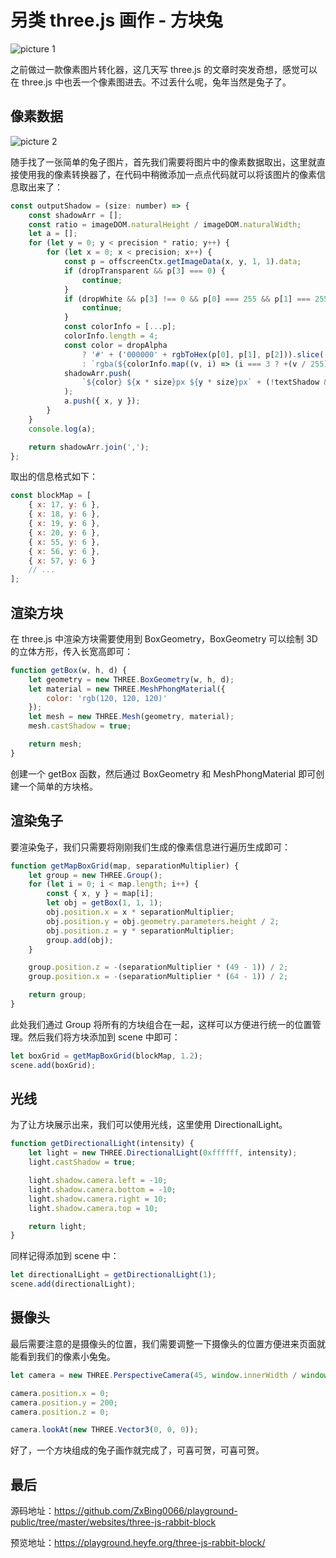 # 另类 three.js 画作 - 方块兔

![picture 1](https://stg.heyfe.org/images/blog-three-js-rabbit-block-80.gif)

之前做过一款像素图片转化器，这几天写 three.js 的文章时突发奇想，感觉可以在 three.js 中也丢一个像素图进去。不过丢什么呢，兔年当然是兔子了。

## 像素数据

![picture 2](https://stg.heyfe.org/images/blog-three-js-rabbit-block-66.png)

随手找了一张简单的兔子图片，首先我们需要将图片中的像素数据取出，这里就直接使用我的像素转换器了，在代码中稍微添加一点点代码就可以将该图片的像素信息取出来了：

```js
const outputShadow = (size: number) => {
    const shadowArr = [];
    const ratio = imageDOM.naturalHeight / imageDOM.naturalWidth;
    let a = [];
    for (let y = 0; y < precision * ratio; y++) {
        for (let x = 0; x < precision; x++) {
            const p = offscreenCtx.getImageData(x, y, 1, 1).data;
            if (dropTransparent && p[3] === 0) {
                continue;
            }
            if (dropWhite && p[3] !== 0 && p[0] === 255 && p[1] === 255 && p[2] === 255) {
                continue;
            }
            const colorInfo = [...p];
            colorInfo.length = 4;
            const color = dropAlpha
                ? '#' + ('000000' + rgbToHex(p[0], p[1], p[2])).slice(-6)
                : `rgba(${colorInfo.map((v, i) => (i === 3 ? +(v / 255).toFixed(3) : v)).join(',')})`;
            shadowArr.push(
                `${color} ${x * size}px ${y * size}px` + (!textShadow && y === 0 && x === 0 ? ` 0 ${size}px inset` : '')
            );
            a.push({ x, y });
        }
    }
    console.log(a);

    return shadowArr.join(',');
};
```

取出的信息格式如下：

```js
const blockMap = [
    { x: 17, y: 6 },
    { x: 18, y: 6 },
    { x: 19, y: 6 },
    { x: 20, y: 6 },
    { x: 55, y: 6 },
    { x: 56, y: 6 },
    { x: 57, y: 6 }
    // ...
];
```

## 渲染方块

在 three.js 中渲染方块需要使用到 BoxGeometry，BoxGeometry 可以绘制 3D 的立体方形，传入长宽高即可：

```js
function getBox(w, h, d) {
    let geometry = new THREE.BoxGeometry(w, h, d);
    let material = new THREE.MeshPhongMaterial({
        color: 'rgb(120, 120, 120)'
    });
    let mesh = new THREE.Mesh(geometry, material);
    mesh.castShadow = true;

    return mesh;
}
```

创建一个 getBox 函数，然后通过 BoxGeometry 和 MeshPhongMaterial 即可创建一个简单的方块格。

## 渲染兔子

要渲染兔子，我们只需要将刚刚我们生成的像素信息进行遍历生成即可：

```js
function getMapBoxGrid(map, separationMultiplier) {
    let group = new THREE.Group();
    for (let i = 0; i < map.length; i++) {
        const { x, y } = map[i];
        let obj = getBox(1, 1, 1);
        obj.position.x = x * separationMultiplier;
        obj.position.y = obj.geometry.parameters.height / 2;
        obj.position.z = y * separationMultiplier;
        group.add(obj);
    }

    group.position.z = -(separationMultiplier * (49 - 1)) / 2;
    group.position.x = -(separationMultiplier * (64 - 1)) / 2;

    return group;
}
```

此处我们通过 Group 将所有的方块组合在一起，这样可以方便进行统一的位置管理。然后我们将方块添加到 scene 中即可：

```js
let boxGrid = getMapBoxGrid(blockMap, 1.2);
scene.add(boxGrid);
```

## 光线

为了让方块展示出来，我们可以使用光线，这里使用 DirectionalLight。

```js
function getDirectionalLight(intensity) {
    let light = new THREE.DirectionalLight(0xffffff, intensity);
    light.castShadow = true;

    light.shadow.camera.left = -10;
    light.shadow.camera.bottom = -10;
    light.shadow.camera.right = 10;
    light.shadow.camera.top = 10;

    return light;
}
```

同样记得添加到 scene 中：

```js
let directionalLight = getDirectionalLight(1);
scene.add(directionalLight);
```

## 摄像头

最后需要注意的是摄像头的位置，我们需要调整一下摄像头的位置方便进来页面就能看到我们的像素小兔兔。

```js
let camera = new THREE.PerspectiveCamera(45, window.innerWidth / window.innerHeight, 1, 1000);

camera.position.x = 0;
camera.position.y = 200;
camera.position.z = 0;

camera.lookAt(new THREE.Vector3(0, 0, 0));
```

好了，一个方块组成的兔子画作就完成了，可喜可贺，可喜可贺。

## 最后

源码地址：https://github.com/ZxBing0066/playground-public/tree/master/websites/three-js-rabbit-block

预览地址：https://playground.heyfe.org/three-js-rabbit-block/
